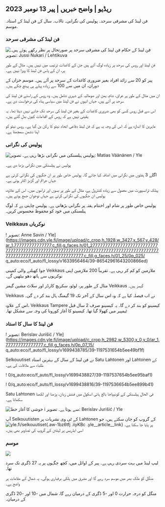 ## ریڈیو \| واضح خبریں \| پیر 13 نومبر 2023

فن لینڈ کی مشرقی سرحد۔ پولیس کی نگرانی۔ تالاب۔ سال کے فن لینڈ کے استاد. موسم.

### فن لینڈ کی مشرقی سرحد

![فن لینڈ کے حکام فن لینڈ کی مشرقی سرحد پر صورتحال پر نظر رکھے ہوئے ہیں۔ تصویر: Jussi Nukari / Lehtikuva](https://images.cdn.yle.fi/image/upload/c_crop,h_2880,w_5120,x_0,y_171/ar_1.777777777777777,c_fill,g_faces/6_12/0p_0,h.q_auto:eco/f_auto/fl_lossy/v1699859472/39-11996406551cb5a3d93a)

فن لینڈ اور روس کی سرحد پر زیادہ لوگ آئے ہیں جن کے کاغذات ترتیب میں نہیں ہیں۔ مثال کے طور پر، ان کے پاس فن لینڈ کا ویزا نہیں ہے۔

پیر کو 20 سے زائد افراد بغیر ضروری کاغذات کے سرحد پر آئے ہیں۔ موسم خزاں کے دوران، ان میں سے 100 سے زیادہ پہلے ہی پہنچ چکے ہیں۔

ان میں مثال کے طور پر عراق، شام، یمن اور صومالیہ کے شہری شامل ہیں۔ وہ روس کے راستے فن لینڈ کی سرحد پر آئے ہیں، جہاں انہوں نے فن لینڈ میں سیاسی پناہ کی درخواست دی ہے۔

اس سے قبل روس کسی کو بھی ضروری کاغذات کے بغیر فن لینڈ کی سرحد تک جانے نہیں دیتا تھا۔ یہ یقینی نہیں ہے کہ روس کے اقدامات کیوں بدل گئے ہیں۔

ماہرین کا اندازہ ہے کہ اس کی وجہ یہ ہے کہ فن لینڈ دفاعی اتحاد نیٹو کا رکن بن گیا ہے۔ روس نیٹو کو اپنا دشمن سمجھتا ہے۔

### پولیس کی نگرانی

![پولیس ہیلسنکی میں نگرانی بڑھا رہی ہے۔ تصویر: Matias Väänänen / Yle](https://images.cdn.yle.fi/image/upload/c_crop,h_2889,w_5148,x_0,y_107/ar_1.7777777777777777777777777777777777777777777777777777777777777777777777777777777777777777777,c_fill,g_6_1/200/500/q_auto:eco/f_auto/fl_lossy/v1697807957/39-11771286512a4e83c1e1)

پولیس نے ہیلسنکی میں نگرانی بڑھا دی ہے۔

اگلے 3 ہفتوں میں نگرانی میں اضافہ کیا جائے گا۔ پولیس خاص طور پر ان جگہوں کی نگرانی کرتی ہے جہاں جرائم اور گڑبڑ اکثر ہوتی ہے۔

پبلک ٹرانسپورٹ میں معمول سے زیادہ کنٹرول ہے، مثال کے طور پر بسوں اور ٹراموں میں۔ اس کے علاوہ، پولیس ان جگہوں کی نگرانی کرتی ہے جہاں نوجوان جمع ہوتے ہیں۔

پولیس خاص طور پر شام اور اختتام ہفتہ پر نگرانی بڑھاتی ہے۔ پولیس چاہتی ہے کہ لوگ ہیلسنکی میں خود کو محفوظ محسوس کریں۔

### Veikkaus نوکریاں

! تصویر: Anne Savin / Yle](https://images.cdn.yle.fi/image/upload/c_crop,h_1928,w_3427,x_567,y_428/ar_1.777777777777777,c_fill,g_faces,h/01_27777777777777777777777777777777777777777777777777777777777777777777777777777777777777777777777777777777777777777777777,c_fill,g_faces,h/01_25/0p_025/ q_auto:eco/f_auto/fl_lossy/v1633956464/39-86542961643200866ed)

جوا کھیلنے والی کمپنی Veikkaus ملازمین کو کم کر رہی ہے۔ تقریباً 200 ملازمین اپنی نوکریوں سے ہاتھ دھو بیٹھیں گے۔

مثال کے طور پر، لوٹو، سکریچ کارڈز اور سلاٹ مشین گیمز Veikkaus گیمز ہیں۔

Veikkaus نے اب فیصلہ کیا ہے کہ وہ اس سال کے آخر تک 19 گیمنگ ہال بند کر دے گی۔

اس کے علاوہ، Veikkaus Tampere کیسینو کو بند کر دے گا۔ یہ کیسینو صرف 2 سال قبل ٹیمپیر میں کھولا گیا تھا۔ کیسینو کا آغاز کورونا کی وجہ سے مشکل تھا۔

### فن لینڈ کا سال کا استاد

! تصویر: Berislav Jurišić / Yle](https://images.cdn.yle.fi/image/upload/c_crop,h_2982,w_5300,x_0,y_0/ar_1.777777777777777,c_fill,g_faces,h/0p_07_15/ q_auto:eco/f_auto/fl_lossy/v1699438785/39-1197531654b5ee49bf1f)

Selkouutiset نے فن لینڈ کے سال کے بہترین استاد Satu Lahtonen اور Lahtonen کے طلباء سے ملاقات کی ہے۔

! 0/q_auto:eco/f_auto/fl_lossy/v1699438827/39-1197537654b5ee95baf1)

! 0/q_auto:eco/f_auto/fl_lossy/v1699438816/39-1197536654b5ee899b41)

Satu Lahtonen فی الحال ہیلسنکی کے کونیپاجا بالغ ہائی اسکول میں فننش زبان، پڑھنا اور لکھنا سکھاتا ہے۔

![خوشی کا آغاز خط i سے ہوتا ہے۔ تصویر: Berislav Jurišić / Yle](https://images.cdn.yle.fi/image/upload/c_crop,h_3362,w_5987,x_0,y_0/ar_1.777777777777777777777777777777777777777777777777777777777777777777777777777777777777777777777777777777777777777777777777777777,c_fill,g_faces,h/0p_025_0/q_auto:eco/f_auto/fl_lossy/v1699438816/39-1197535654b5ee7e3b58)

آپ Selkouutisten کے ٹی وی نشریات پر Lahtonen کے گروپ کو جان سکتے ہیں، جو![yle.fi/selkouutiset](https://yle.fi/selkouutiset){.aw-1bz6tfj .iiyKBc .yle__article__link} پر پایا جا سکتا ہے۔ اسی ایڈریس پر لہٹنن کے گروپ کی تصاویر بھی ہیں۔

### موسم

![](https://images.cdn.yle.fi/image/upload/c_crop,h_1080,w_1919,x_0,y_0/ar_1.777777777777777,c_fill,g_faces,h_675,w_1200/dco.f_auto/fl_lossy/v1699893163/39-119999365524f872df8f)

لیپ لینڈ میں بہت سردی رہی ہے۔ پیر کے اوائل میں، کچھ جگہوں پر یہ 27 ڈگری تک سرد تھا۔

منگل کو ملک بھر میں موسم سرد رہے گا اور مشرق میں ہلکی برفباری ہوگی۔ یہ شمال کے مقامات پر واضح ہے۔

منگل کو درجہ حرارت 0 اور -5 ڈگری کے درمیان رہے گا، شمال میں -10 اور -20 ڈگری کے درمیان۔